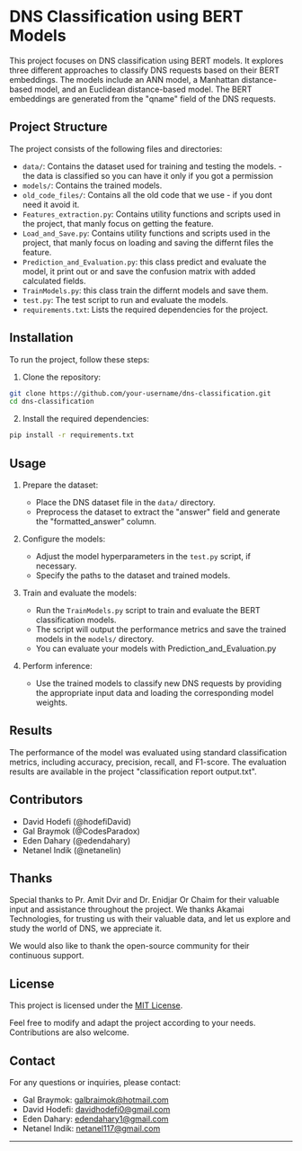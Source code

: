 
# DNS Classification using BERT Models

This project focuses on DNS classification using BERT models. It explores three different approaches to classify DNS requests based on their BERT embeddings. 
The models include an ANN model, a Manhattan distance-based model, and an Euclidean distance-based model. 
The BERT embeddings are generated from the "qname" field of the DNS requests.

## Project Structure

The project consists of the following files and directories:

- `data/`: Contains the dataset used for training and testing the models. - the data is classified so you can have it only if you got a permission
- `models/`: Contains the trained models.
-  `old_code_files/`: Contains all the old code that we use - if you dont need it avoid it.
- `Features_extraction.py`: Contains utility functions and scripts used in the project, that manly focus on getting the feature.
- `Load_and_Save.py`: Contains utility functions and scripts used in the project, that manly focus on loading and saving the differnt files the feature.
- `Prediction_and_Evaluation.py`: this class predict and evaluate the model, it print out or and save the confusion matrix with added calculated fields.
- `TrainModels.py`: this class train the differnt models and save them.
- `test.py`: The test script to run and evaluate the models. 
- `requirements.txt`: Lists the required dependencies for the project.

## Installation

To run the project, follow these steps:

1. Clone the repository:

```bash
git clone https://github.com/your-username/dns-classification.git
cd dns-classification
```

2. Install the required dependencies:

```bash
pip install -r requirements.txt
```

## Usage

1. Prepare the dataset:
   - Place the DNS dataset file in the `data/` directory.
   - Preprocess the dataset to extract the "answer" field and generate the "formatted_answer" column.

2. Configure the models:
   - Adjust the model hyperparameters in the `test.py` script, if necessary.
   - Specify the paths to the dataset and trained models.

3. Train and evaluate the models:
   - Run the `TrainModels.py` script to train and evaluate the BERT classification models.
   - The script will output the performance metrics and save the trained models in the `models/` directory.
   - You can evaluate your models with Prediction_and_Evaluation.py

4. Perform inference:
   - Use the trained models to classify new DNS requests by providing the appropriate input data and loading the corresponding model weights.

## Results

The performance of the model was evaluated using standard classification metrics, including accuracy, precision, recall, and F1-score. The evaluation results are available in the project "classification report output.txt".

## Contributors

- David Hodefi (@hodefiDavid)
- Gal Braymok (@CodesParadox)
- Eden Dahary (@edendahary)
- Netanel Indik (@netanelin)

## Thanks

Special thanks to Pr. Amit Dvir and Dr. Enidjar Or Chaim for their valuable input and assistance throughout the project. 
We thanks Akamai Technologies, for trusting us with their valuable data, and let us explore and study the world of DNS, we appreciate it. 
 
We would also like to thank the open-source community for their continuous support.

## License

This project is licensed under the [MIT License](LICENSE).

Feel free to modify and adapt the project according to your needs. Contributions are also welcome.

## Contact

For any questions or inquiries, please contact:

- Gal Braymok: galbraimok@hotmail.com
- David Hodefi: davidhodefi0@gmail.com
- Eden Dahary: edendahary1@gmail.com
- Netanel Indik: netanel117@gmail.com


---
